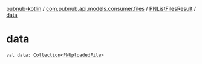 [pubnub-kotlin](../../index.md) / [com.pubnub.api.models.consumer.files](../index.md) / [PNListFilesResult](index.md) / [data](./data.md)

# data

`val data: `[`Collection`](https://kotlinlang.org/api/latest/jvm/stdlib/kotlin.collections/-collection/index.html)`<`[`PNUploadedFile`](../-p-n-uploaded-file/index.md)`>`